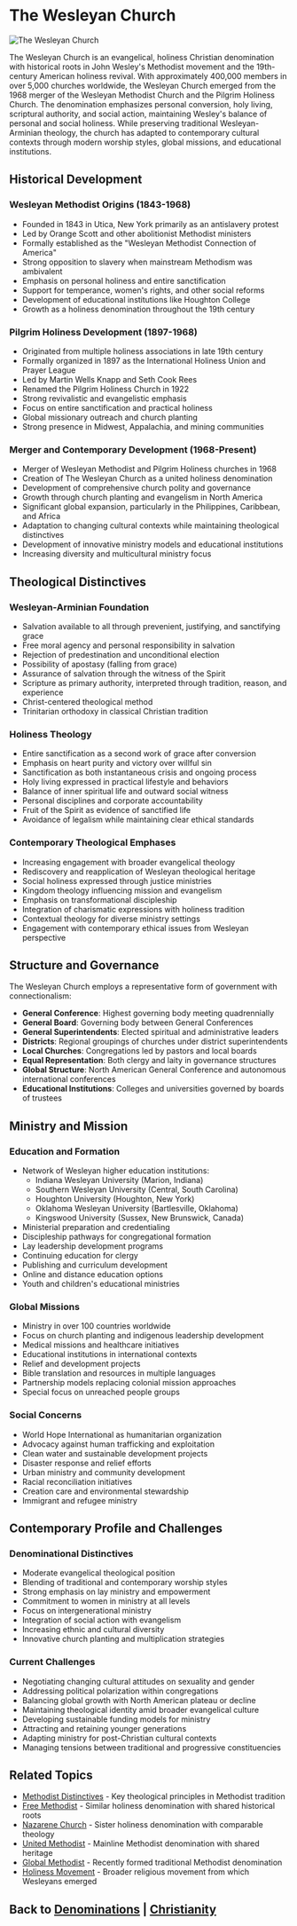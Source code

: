 # The Wesleyan Church

![The Wesleyan Church](wesleyan_church.jpg)

The Wesleyan Church is an evangelical, holiness Christian denomination with historical roots in John Wesley's Methodist movement and the 19th-century American holiness revival. With approximately 400,000 members in over 5,000 churches worldwide, the Wesleyan Church emerged from the 1968 merger of the Wesleyan Methodist Church and the Pilgrim Holiness Church. The denomination emphasizes personal conversion, holy living, scriptural authority, and social action, maintaining Wesley's balance of personal and social holiness. While preserving traditional Wesleyan-Arminian theology, the church has adapted to contemporary cultural contexts through modern worship styles, global missions, and educational institutions.

## Historical Development

### Wesleyan Methodist Origins (1843-1968)

- Founded in 1843 in Utica, New York primarily as an antislavery protest
- Led by Orange Scott and other abolitionist Methodist ministers
- Formally established as the "Wesleyan Methodist Connection of America"
- Strong opposition to slavery when mainstream Methodism was ambivalent
- Emphasis on personal holiness and entire sanctification
- Support for temperance, women's rights, and other social reforms
- Development of educational institutions like Houghton College
- Growth as a holiness denomination throughout the 19th century

### Pilgrim Holiness Development (1897-1968)

- Originated from multiple holiness associations in late 19th century
- Formally organized in 1897 as the International Holiness Union and Prayer League
- Led by Martin Wells Knapp and Seth Cook Rees
- Renamed the Pilgrim Holiness Church in 1922
- Strong revivalistic and evangelistic emphasis
- Focus on entire sanctification and practical holiness
- Global missionary outreach and church planting
- Strong presence in Midwest, Appalachia, and mining communities

### Merger and Contemporary Development (1968-Present)

- Merger of Wesleyan Methodist and Pilgrim Holiness churches in 1968
- Creation of The Wesleyan Church as a united holiness denomination
- Development of comprehensive church polity and governance
- Growth through church planting and evangelism in North America
- Significant global expansion, particularly in the Philippines, Caribbean, and Africa
- Adaptation to changing cultural contexts while maintaining theological distinctives
- Development of innovative ministry models and educational institutions
- Increasing diversity and multicultural ministry focus

## Theological Distinctives

### Wesleyan-Arminian Foundation

- Salvation available to all through prevenient, justifying, and sanctifying grace
- Free moral agency and personal responsibility in salvation
- Rejection of predestination and unconditional election
- Possibility of apostasy (falling from grace)
- Assurance of salvation through the witness of the Spirit
- Scripture as primary authority, interpreted through tradition, reason, and experience
- Christ-centered theological method
- Trinitarian orthodoxy in classical Christian tradition

### Holiness Theology

- Entire sanctification as a second work of grace after conversion
- Emphasis on heart purity and victory over willful sin
- Sanctification as both instantaneous crisis and ongoing process
- Holy living expressed in practical lifestyle and behaviors
- Balance of inner spiritual life and outward social witness
- Personal disciplines and corporate accountability
- Fruit of the Spirit as evidence of sanctified life
- Avoidance of legalism while maintaining clear ethical standards

### Contemporary Theological Emphases

- Increasing engagement with broader evangelical theology
- Rediscovery and reapplication of Wesleyan theological heritage
- Social holiness expressed through justice ministries
- Kingdom theology influencing mission and evangelism
- Emphasis on transformational discipleship
- Integration of charismatic expressions with holiness tradition
- Contextual theology for diverse ministry settings
- Engagement with contemporary ethical issues from Wesleyan perspective

## Structure and Governance

The Wesleyan Church employs a representative form of government with connectionalism:

- **General Conference**: Highest governing body meeting quadrennially
- **General Board**: Governing body between General Conferences
- **General Superintendents**: Elected spiritual and administrative leaders
- **Districts**: Regional groupings of churches under district superintendents
- **Local Churches**: Congregations led by pastors and local boards
- **Equal Representation**: Both clergy and laity in governance structures
- **Global Structure**: North American General Conference and autonomous international conferences
- **Educational Institutions**: Colleges and universities governed by boards of trustees

## Ministry and Mission

### Education and Formation

- Network of Wesleyan higher education institutions:
  - Indiana Wesleyan University (Marion, Indiana)
  - Southern Wesleyan University (Central, South Carolina)
  - Houghton University (Houghton, New York)
  - Oklahoma Wesleyan University (Bartlesville, Oklahoma)
  - Kingswood University (Sussex, New Brunswick, Canada)
- Ministerial preparation and credentialing
- Discipleship pathways for congregational formation
- Lay leadership development programs
- Continuing education for clergy
- Publishing and curriculum development
- Online and distance education options
- Youth and children's educational ministries

### Global Missions

- Ministry in over 100 countries worldwide
- Focus on church planting and indigenous leadership development
- Medical missions and healthcare initiatives
- Educational institutions in international contexts
- Relief and development projects
- Bible translation and resources in multiple languages
- Partnership models replacing colonial mission approaches
- Special focus on unreached people groups

### Social Concerns

- World Hope International as humanitarian organization
- Advocacy against human trafficking and exploitation
- Clean water and sustainable development projects
- Disaster response and relief efforts
- Urban ministry and community development
- Racial reconciliation initiatives
- Creation care and environmental stewardship
- Immigrant and refugee ministry

## Contemporary Profile and Challenges

### Denominational Distinctives

- Moderate evangelical theological position
- Blending of traditional and contemporary worship styles
- Strong emphasis on lay ministry and empowerment
- Commitment to women in ministry at all levels
- Focus on intergenerational ministry
- Integration of social action with evangelism
- Increasing ethnic and cultural diversity
- Innovative church planting and multiplication strategies

### Current Challenges

- Negotiating changing cultural attitudes on sexuality and gender
- Addressing political polarization within congregations
- Balancing global growth with North American plateau or decline
- Maintaining theological identity amid broader evangelical culture
- Developing sustainable funding models for ministry
- Attracting and retaining younger generations
- Adapting ministry for post-Christian cultural contexts
- Managing tensions between traditional and progressive constituencies

## Related Topics

- [Methodist Distinctives](methodist_distinctives.md) - Key theological principles in Methodist tradition
- [Free Methodist](free_methodist.md) - Similar holiness denomination with shared historical roots
- [Nazarene Church](church_of_nazarene.md) - Sister holiness denomination with comparable theology
- [United Methodist](united_methodist.md) - Mainline Methodist denomination with shared heritage
- [Global Methodist](global_methodist.md) - Recently formed traditional Methodist denomination
- [Holiness Movement](holiness_movement.md) - Broader religious movement from which Wesleyans emerged

## Back to [Denominations](./README.md) | [Christianity](../README.md)
